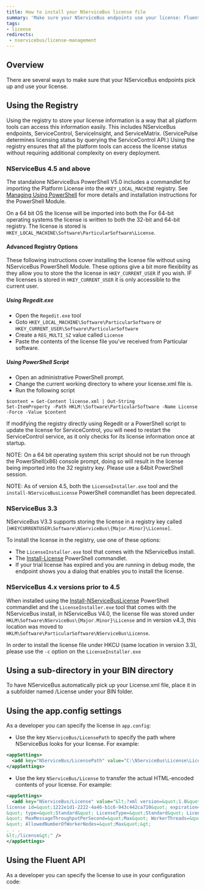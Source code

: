 ```yaml
---
title: How to install your NServiceBus license file
summary: 'Make sure your NServiceBus endpoints use your license: Fluent API, app.config, subfolder in your BIN directory, or registry.'
tags:
- license
redirects:
 - nservicebus/license-management
---
```


## Overview

There are several ways to make sure that your NServiceBus endpoints pick up and use your license. 


## Using the Registry

Using the registry to store your license information is a way that all platform tools can access this information easily. This includes NServiceBus endpoints, ServiceControl, ServiceInsight, and ServiceMatrix. (ServicePulse determines licensing status by querying the ServiceControl API.) Using the registry ensures that all the platform tools can access the license status without requiring additional complexity on every deployment.


### NServiceBus 4.5 and above

The standalone NServiceBus PowerShell V5.0 includes a commandlet for importing the Platform License into the `HKEY_LOCAL_MACHINE` registry. See [Managing Using PowerShell](/nservicebus/operations/management-using-powershell.md) for more details and installation instructions for the PowerShell Module.

On a 64 bit OS the license will be imported into both the For 64-bit operating systems the license is written to both the 32-bit and 64-bit registry.  The license is stored is `HKEY_LOCAL_MACHINE\Software\ParticularSoftware\License`. 


#### Advanced Registry Options

These following instructions cover installing the license file without using NServiceBus PowerShell Module.  These options give a bit more flexibility as they allow you to store the the license in `HKEY_CURRENT_USER` if you wish.  IF the licenses is stored in `HKEY_CURRENT_USER` it is only accessible to the current user.   


##### Using Regedit.exe  

- Open the `Regedit.exe` tool 
- Goto `HKEY_LOCAL_MACHINE\Software\ParticularSoftware` or `HKEY_CURRENT_USER\Software\ParticularSoftware` 
- Create a `REG_MULTI_SZ` value called `License` 
- Paste the contents of the license file you've received from Particular software. 


##### Using PowerShell Script  

* Open an administrative PowerShell prompt.
* Change the current working directory to where your license.xml file is.
* Run the following script 

```
$content = Get-Content license.xml | Out-String
Set-ItemProperty -Path HKLM:\Software\ParticularSoftware -Name License -Force -Value $content
```

If modifying the registry directly using Regedit or a PowerShell script to update the license for ServiceControl, you will need to restart the ServiceControl service, as it only checks for its license information once at startup.

NOTE: On a 64 bit operating system this script should not be run through the PowerShell(x86) console prompt, doing so will result in the license being imported into the 32 registry key. Please use a 64bit PowerShell session. 

NOTE: As of version 4.5, both the `LicenseInstaller.exe` tool and the `install-NServiceBusLicense` PowerShell commandlet has been deprecated. 


### NServiceBus 3.3

NServiceBus V3.3 supports storing the license in a registry key called `[HKEYCURRENTUSER\Software\NServiceBus\{Major.Minor}\License]`.

To install the license in the registry, use one of these options:

-   The `LicenseInstaller.exe` tool that comes with the NServiceBus install.
-   The [Install-License](/nservicebus/operations/management-using-powershell.md) PowerShell commandlet.
-   If your trial license has expired and you are running in debug mode, the endpoint shows you a dialog that enables you to install the license.


### NServiceBus 4.x versions prior to 4.5

When installed using the [Install-NServiceBusLicense](/nservicebus/operations/management-using-powershell.md) PowerShell commandlet and the `LicenseInstaller.exe` tool that comes with the NServiceBus install, in NServiceBus V4.0, the license file was stored under `HKLM\Software\NServiceBus\{Major.Minor}\License` and in version v4.3, this location was moved to `HKLM\Software\ParticularSoftware\NServiceBus\License`. 

In order to install the license file under HKCU (same location in version 3.3), please use the `-c` option on the `LicenseInstaller.exe`


## Using a sub-directory in your BIN directory

To have NServiceBus automatically pick up your License.xml file, place it in a subfolder named /License under your BIN folder.


## Using the app.config settings

As a developer you can specify the license in `app.config`:

-   Use the key `NServiceBus/LicensePath` to specify the path where NServiceBus looks for your license. For example:

```XML
<appSettings>
  <add key="NServiceBus/LicensePath" value="C:\NServiceBus\License\License.xml" />
</appSettings>
```
-   Use the key `NServiceBus/License` to transfer the actual HTML-encoded contents of your license. For example:

```XML
<appSettings>
  <add key="NServiceBus/License" value="&lt;?xml version=&quot;1.0&quot; encoding=&quot;utf-8&quot;?&gt;&lt;
license id=&quot;1222e1d1-2222-4a46-b1c6-943c442ca710&quot; expiration=&quot;2013-11-30T00:00:00.0000000
&quot; type=&quot;Standard&quot; LicenseType=&quot;Standard&quot; LicenseVersion=&quot;4.0
&quot; MaxMessageThroughputPerSecond=&quot;Max&quot; WorkerThreads=&quot;Max
&quot; AllowedNumberOfWorkerNodes=&quot;Max&quot;&gt;
. . .
&lt;/license&gt;" />  
</appSettings>
```


## Using the Fluent API

As a developer you can specify the license to use in your configuration code:

<!-- import License -->

